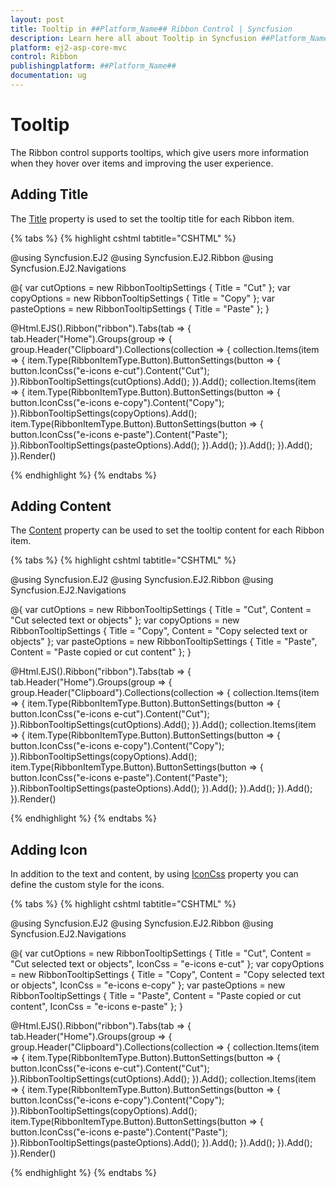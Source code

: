 ```yaml
---
layout: post
title: Tooltip in ##Platform_Name## Ribbon Control | Syncfusion
description: Learn here all about Tooltip in Syncfusion ##Platform_Name## Ribbon control of Syncfusion Essential JS 2 and more.
platform: ej2-asp-core-mvc
control: Ribbon
publishingplatform: ##Platform_Name##
documentation: ug
---
```


# Tooltip

The Ribbon control supports tooltips, which give users more information when they hover over items and improving the user experience.

## Adding Title

The [Title](https://help.syncfusion.com/cr/aspnetmvc-js2/Syncfusion.EJ2.Ribbon.RibbonTooltipSettings.html#Syncfusion_EJ2_Ribbon_RibbonTooltipSettings_Title) property is used to set the tooltip title for each Ribbon item.

{% tabs %}
{% highlight cshtml tabtitle="CSHTML" %}

@using Syncfusion.EJ2
@using Syncfusion.EJ2.Ribbon
@using Syncfusion.EJ2.Navigations

@{
    var cutOptions = new RibbonTooltipSettings { Title = "Cut" };
    var copyOptions = new RibbonTooltipSettings { Title = "Copy" };
    var pasteOptions = new RibbonTooltipSettings { Title = "Paste" };
}

@Html.EJS().Ribbon("ribbon").Tabs(tab =>
{
    tab.Header("Home").Groups(group =>
    {
        group.Header("Clipboard").Collections(collection =>
        {
            collection.Items(item =>
            {
                item.Type(RibbonItemType.Button).ButtonSettings(button =>
                {
                    button.IconCss("e-icons e-cut").Content("Cut");
                }).RibbonTooltipSettings(cutOptions).Add();
            }).Add();
            collection.Items(item =>
            {
                item.Type(RibbonItemType.Button).ButtonSettings(button =>
                {
                    button.IconCss("e-icons e-copy").Content("Copy");
                }).RibbonTooltipSettings(copyOptions).Add();
                item.Type(RibbonItemType.Button).ButtonSettings(button =>
                {
                    button.IconCss("e-icons e-paste").Content("Paste");
                }).RibbonTooltipSettings(pasteOptions).Add();
            }).Add();
        }).Add();
    }).Add();
}).Render()

{% endhighlight %}
{% endtabs %}

## Adding Content

The [Content](https://help.syncfusion.com/cr/aspnetmvc-js2/Syncfusion.EJ2.Ribbon.RibbonTooltipSettings.html#Syncfusion_EJ2_Ribbon_RibbonTooltipSettings_Content) property can be used to set the tooltip content for each Ribbon item.

{% tabs %}
{% highlight cshtml tabtitle="CSHTML" %}

@using Syncfusion.EJ2
@using Syncfusion.EJ2.Ribbon
@using Syncfusion.EJ2.Navigations

@{
    var cutOptions = new RibbonTooltipSettings { Title = "Cut", Content = "Cut selected text or objects" };
    var copyOptions = new RibbonTooltipSettings { Title = "Copy", Content = "Copy selected text or objects" };
    var pasteOptions = new RibbonTooltipSettings { Title = "Paste", Content = "Paste copied or cut content" };
}

@Html.EJS().Ribbon("ribbon").Tabs(tab =>
{
    tab.Header("Home").Groups(group =>
    {
        group.Header("Clipboard").Collections(collection =>
        {
            collection.Items(item =>
            {
                item.Type(RibbonItemType.Button).ButtonSettings(button =>
                {
                    button.IconCss("e-icons e-cut").Content("Cut");
                }).RibbonTooltipSettings(cutOptions).Add();
            }).Add();
            collection.Items(item =>
            {
                item.Type(RibbonItemType.Button).ButtonSettings(button =>
                {
                    button.IconCss("e-icons e-copy").Content("Copy");
                }).RibbonTooltipSettings(copyOptions).Add();
                item.Type(RibbonItemType.Button).ButtonSettings(button =>
                {
                    button.IconCss("e-icons e-paste").Content("Paste");
                }).RibbonTooltipSettings(pasteOptions).Add();
            }).Add();
        }).Add();
    }).Add();
}).Render()

{% endhighlight %}
{% endtabs %}

## Adding Icon

In addition to the text and content, by using [IconCss](https://help.syncfusion.com/cr/aspnetmvc-js2/Syncfusion.EJ2.Ribbon.RibbonTooltipSettings.html#Syncfusion_EJ2_Ribbon_RibbonTooltipSettings_IconCss) property you can define the custom style for the icons.

{% tabs %}
{% highlight cshtml tabtitle="CSHTML" %}

@using Syncfusion.EJ2
@using Syncfusion.EJ2.Ribbon
@using Syncfusion.EJ2.Navigations

@{
    var cutOptions = new RibbonTooltipSettings { Title = "Cut", Content = "Cut selected text or objects", IconCss = "e-icons e-cut" };
    var copyOptions = new RibbonTooltipSettings { Title = "Copy", Content = "Copy selected text or objects", IconCss = "e-icons e-copy" };
    var pasteOptions = new RibbonTooltipSettings { Title = "Paste", Content = "Paste copied or cut content", IconCss = "e-icons e-paste" };
}

@Html.EJS().Ribbon("ribbon").Tabs(tab =>
{
    tab.Header("Home").Groups(group =>
    {
        group.Header("Clipboard").Collections(collection =>
        {
            collection.Items(item =>
            {
                item.Type(RibbonItemType.Button).ButtonSettings(button =>
                {
                    button.IconCss("e-icons e-cut").Content("Cut");
                }).RibbonTooltipSettings(cutOptions).Add();
            }).Add();
            collection.Items(item =>
            {
                item.Type(RibbonItemType.Button).ButtonSettings(button =>
                {
                    button.IconCss("e-icons e-copy").Content("Copy");
                }).RibbonTooltipSettings(copyOptions).Add();
                item.Type(RibbonItemType.Button).ButtonSettings(button =>
                {
                    button.IconCss("e-icons e-paste").Content("Paste");
                }).RibbonTooltipSettings(pasteOptions).Add();
            }).Add();
        }).Add();
    }).Add();
}).Render()

{% endhighlight %}
{% endtabs %}
